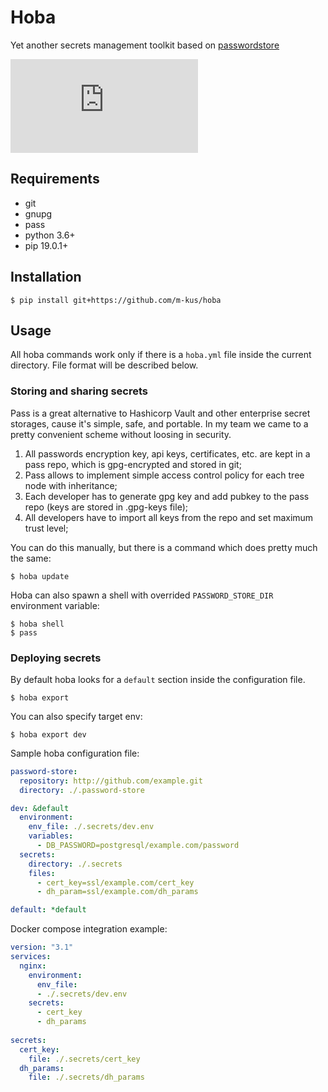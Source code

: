 # Hoba
Yet another secrets management toolkit based on [passwordstore](https://www.passwordstore.org/)

![hoba](http://memesmix.net/media/download.php?meme=weqlu4)


## Requirements

* git
* gnupg
* pass
* python 3.6+
* pip 19.0.1+

## Installation

```
$ pip install git+https://github.com/m-kus/hoba
```

## Usage

All hoba commands work only if there is a ```hoba.yml``` file inside the current directory. File format will be described below.

### Storing and sharing secrets

Pass is a great alternative to Hashicorp Vault and other enterprise secret storages, cause it's simple, safe, and portable. In my team we came to a pretty convenient scheme without loosing in security.

1. All passwords encryption key, api keys, certificates, etc. are kept in a pass repo, which is gpg-encrypted and stored in git;
2. Pass allows to implement simple access control policy for each tree node with inheritance;
3. Each developer has to generate gpg key and add pubkey to the pass repo (keys are stored in .gpg-keys file);
4. All developers have to import all keys from the repo and set maximum trust level;

You can do this manually, but there is a command which does pretty much the same:

```
$ hoba update
```

Hoba can also spawn a shell with overrided `PASSWORD_STORE_DIR` environment variable:

```
$ hoba shell
$ pass
```

### Deploying secrets

By default hoba looks for a ```default``` section inside the configuration file.

```
$ hoba export
```

You can also specify target env:

```
$ hoba export dev
```

Sample hoba configuration file:

```yaml
password-store:
  repository: http://github.com/example.git
  directory: ./.password-store

dev: &default
  environment:
    env_file: ./.secrets/dev.env
    variables:
      - DB_PASSWORD=postgresql/example.com/password
  secrets:
    directory: ./.secrets
    files:
      - cert_key=ssl/example.com/cert_key
      - dh_param=ssl/example.com/dh_params

default: *default
```

Docker compose integration example:

```yaml
version: "3.1"
services:
  nginx:
    environment:
      env_file:
      - ./.secrets/dev.env
    secrets:
      - cert_key
      - dh_params
    
secrets:
  cert_key:
    file: ./.secrets/cert_key
  dh_params:
    file: ./.secrets/dh_params
```
